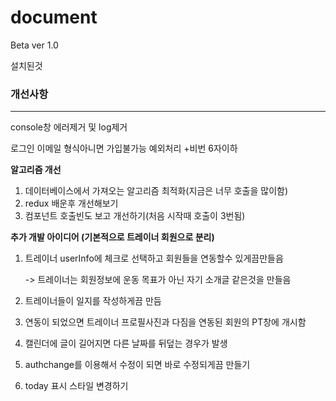 # document

Beta ver 1.0

설치된것

### 개선사항

---

console창 에러제거 및 log제거

로그인 이메일 형식아니면 가입불가능 예외처리 +비번 6자이하

**알고리즘 개선**

1. 데이터베이스에서 가져오는 알고리즘 최적화(지금은 너무 호출을 많이함)
2. redux 배운후 개선해보기
3. 컴포넌트 호출빈도 보고 개선하기(처음 시작때 호출이 3번됨)

**추가 개발 아이디어 (기본적으로 트레이너 회원으로 분리)**

1. 트레이너 userInfo에 체크로 선택하고 회원들을 연동할수 있게끔만들음

   -> 트레이너는 회원정보에 운동 목표가 아닌 자기 소개글 같은것을 만들음

2. 트레이너들이 일지를 작성하게끔 만듬

3. 연동이 되었으면 트레이너 프로필사진과 다짐을 연동된 회원의 PT창에 개시함

4. 캘린더에 글이 길어지면 다른 날짜를 뒤덮는 경우가 발생

5. authchange를 이용해서 수정이 되면 바로 수정되게끔 만들기

6. today 표시 스타일 변경하기
